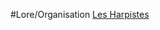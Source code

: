 #Lore/Organisation 
[Les Harpistes](https://www.dndbeyond.com/posts/1486-getting-the-most-from-the-harpers-in-your)
